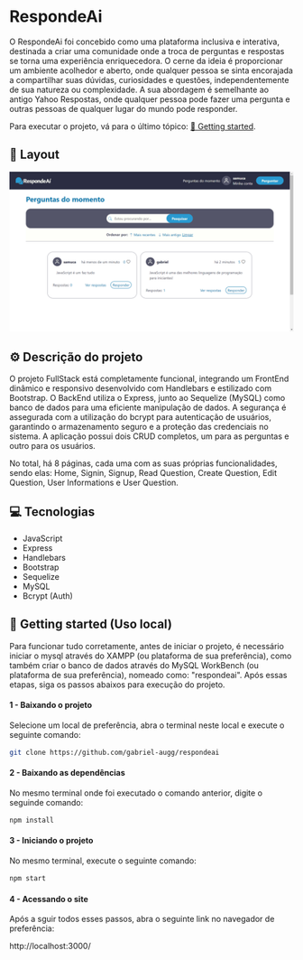 # RespondeAi
O RespondeAi foi concebido como uma plataforma inclusiva e interativa, destinada a criar uma comunidade onde a troca de perguntas e respostas se torna uma experiência enriquecedora. O cerne da ideia é proporcionar um ambiente acolhedor e aberto, onde qualquer pessoa se sinta encorajada a compartilhar suas dúvidas, curiosidades e questões, independentemente de sua natureza ou complexidade. A sua abordagem é semelhante ao antigo Yahoo Respostas, onde qualquer pessoa pode fazer uma pergunta e outras pessoas de qualquer lugar do mundo pode responder.

Para executar o projeto, vá para o último tópico: <a href="##getting-started">🚀 Getting started</a>.

## 🎨 Layout
<img src="public/assets/screenshot.png">

## ⚙️ Descrição do projeto

O projeto FullStack está completamente funcional, integrando um FrontEnd dinâmico e responsivo desenvolvido com Handlebars e estilizado com Bootstrap. O BackEnd utiliza o Express, junto ao Sequelize (MySQL) como banco de dados para uma eficiente manipulação de dados. A segurança é assegurada com a utilização do bcrypt para autenticação de usuários, garantindo o armazenamento seguro e a proteção das credenciais no sistema. A aplicação possui dois CRUD completos, um para as perguntas e outro para os usuários.

No total, há 8 páginas, cada uma com as suas próprias funcionalidades, sendo elas: Home, Signin, Signup, Read Question, Create Question, Edit Question, User Informations e User Question.

## 💻 Tecnologias

- JavaScript
- Express
- Handlebars
- Bootstrap
- Sequelize
- MySQL
- Bcrypt (Auth)




<h2 id="#getting-started">🚀 Getting started (Uso local)</h2>

 Para funcionar tudo corretamente, antes de iniciar o projeto, é necessário iniciar o mysql através do XAMPP (ou plataforma de sua preferência), como também criar o banco de dados através do MySQL WorkBench (ou plataforma de sua preferência), nomeado como: "respondeai". Após essas etapas, siga os passos abaixos para execução do projeto.

<h4>1 - Baixando o projeto</h4>

Selecione um local de preferência, abra o terminal neste local e execute o seguinte comando:

```bash
git clone https://github.com/gabriel-augg/respondeai
```

<h4>2 - Baixando as dependências</h4>

No mesmo terminal onde foi executado o comando anterior, digite o seguinde comando:

```bash
npm install
```

<h4>3 - Iniciando o projeto</h4>
No mesmo terminal, execute o seguinte comando:

```bash
npm start
```
<h4>4 - Acessando o site</h4>
Após a sguir todos esses passos, abra o seguinte link no navegador de preferência: 

http://localhost:3000/




 